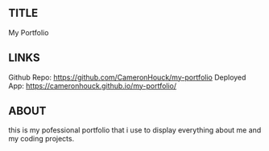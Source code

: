 ## TITLE
My Portfolio

## LINKS
Github Repo: https://github.com/CameronHouck/my-portfolio
Deployed App: https://cameronhouck.github.io/my-portfolio/

## ABOUT
this is my pofessional portfolio
that i use to display everything about me and my 
coding projects.

